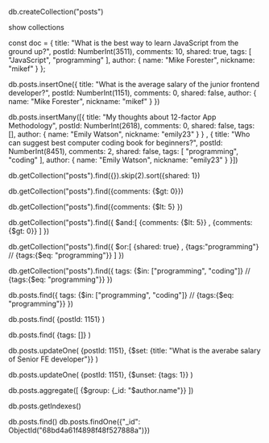 db.createCollection("posts")

show collections

const doc = {
title: "What is the best way to learn JavaScript from the ground up?",
postId: NumberInt(3511),
comments: 10,
shared: true,
tags: [
"JavaScript",
"programming"
],
author: {
name: "Mike Forester",
nickname: "mikef"
}
};

db.posts.insertOne({
title: "What is the average salary of the junior frontend developer?",
postId: NumberInt(1151),
comments: 0,
shared: false,
author: {
name: "Mike Forester",
nickname: "mikef"
}
})

db.posts.insertMany([{
title: "My thoughts about 12-factor App Methodology",
postId: NumberInt(2618),
comments: 0,
shared: false,
tags: [],
author: {
name: "Emily Watson",
nickname: "emily23"
}
}
,
{
title: "Who can suggest best computer coding book for beginners?",
postId: NumberInt(8451),
comments: 2,
shared: false,
tags: [
"programming",
"coding"
],
author: {
name: "Emily Watson",
nickname: "emily23"
}
}])

db.getCollection("posts").find({}).skip(2).sort({shared: 1})

db.getCollection("posts").find({comments: {$gt: 0}})

db.getCollection("posts").find({comments: {$lt: 5} })

db.getCollection("posts").find({
$and:[
{comments: {$lt: 5}} ,
{comments:{$gt: 0}}
]
})

db.getCollection("posts").find({
$or:[
{shared: true} ,
{tags:"programming"}
// {tags:{$eq: "programming"}}
]
})

db.getCollection("posts").find({
tags: {$in: ["programming", "coding"]}
// {tags:{$eq: "programming"}}
})

db.posts.find({
tags: {$in: ["programming", "coding"]}
// {tags:{$eq: "programming"}}
})


db.posts.find(
{postId: 1151}
)

db.posts.find(
{tags: []}
)

db.posts.updateOne(
{postId: 1151},
{$set: {title: "What is the averabe salary of Senior FE developer"}}
)

db.posts.updateOne(
{postId: 1151},
{$unset: {tags: 1}}
)


db.posts.aggregate([
{$group: {_id: "$author.name"}}
])

db.posts.getIndexes()

db.posts.find()
db.posts.findOne({"_id": ObjectId("68bd4a61f4898f48f527888a")})